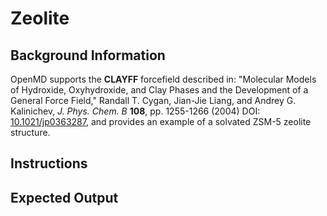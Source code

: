 # Zeolite

## Background Information

OpenMD supports the **CLAYFF** forcefield described in: "Molecular
Models of Hydroxide, Oxyhydroxide, and Clay Phases and the Development
of a General Force Field," Randall T. Cygan, Jian-Jie Liang, and
Andrey G. Kalinichev, *J. Phys. Chem. B* **108**, pp. 1255-1266 (2004)
DOI: [10.1021/jp0363287](https://doi.org/10.1021/jp0363287), and
provides an example of a solvated ZSM-5 zeolite structure.

## Instructions

## Expected Output

